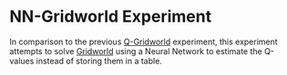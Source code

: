 # NN-Gridworld Experiment

In comparison to the previous [Q-Gridworld](../q-gridworld) experiment, this experiment attempts to solve [Gridworld](../games/gridworld.py) using a Neural Network to estimate the Q-values instead of storing them in a table.


